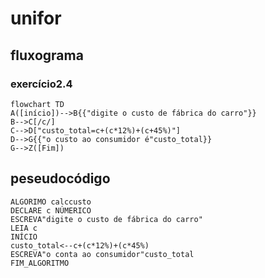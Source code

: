 # unifor
## fluxograma
### exercício2.4

```mermaid
flowchart TD
A([início])-->B{{"digite o custo de fábrica do carro"}}
B-->C[/c/]
C-->D["custo_total=c+(c*12%)+(c+45%)"]
D-->G{{"o custo ao consumidor é"custo_total}}
G-->Z([Fim])
```
## peseudocódigo
```
ALGORIMO calccusto
DECLARE c NÚMERICO
ESCREVA"digite o custo de fábrica do carro"
LEIA c
INÍCIO
custo_total<--c+(c*12%)+(c*45%)
ESCREVA"o conta ao consumidor"custo_total
FIM_ALGORITMO
```
